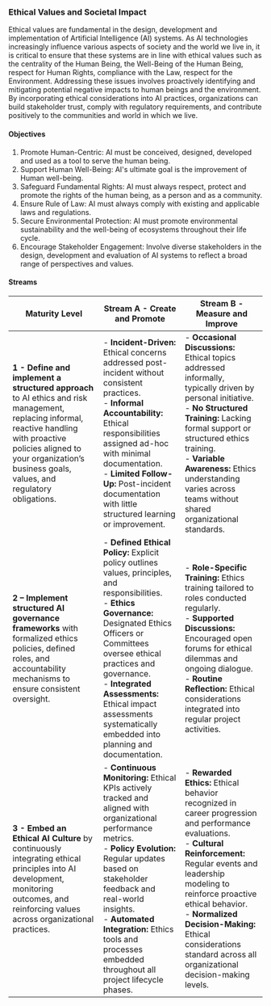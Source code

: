 ### Ethical Values and Societal Impact
Ethical values are fundamental in the design, development and implementation of Artificial Intelligence (AI) systems. As AI technologies increasingly influence various aspects of society and the world we live in, it is critical to ensure that these systems are in line with ethical values such as the centrality of the Human Being, the Well-Being of the Human Being, respect for Human Rights, compliance with the Law, respect for the Environment.
Addressing these issues involves proactively identifying and mitigating potential negative impacts to human beings and the environment. By incorporating ethical considerations into AI practices, organizations can build stakeholder trust, comply with regulatory requirements, and contribute positively to the communities and world in which we live.


#### Objectives

1. Promote Human-Centric: AI must be conceived, designed, developed and used as a tool to serve the human being.
2. Support Human Well-Being: AI's ultimate goal is the improvement of Human well-being.
3. Safeguard Fundamental Rights: AI must always respect, protect and promote the rights of the human being, as a person and as a community.
4. Ensure Rule of Law: AI must always comply with existing and applicable laws and regulations.
5. Secure Environmental Protection: AI must promote environmental sustainability and the well-being of ecosystems throughout their life cycle.
6. Encourage Stakeholder Engagement: Involve diverse stakeholders in the design, development and evaluation of AI systems to reflect a broad range of perspectives and values.


#### Streams

| Maturity Level                                                                                          | Stream A - Create and Promote                                                                                                                                                                                                                                                                                                        | Stream B - Measure and Improve                                                                                                                                                                                                                                                                                                                |
| ------------------------------------------------------------------------------------------------------- | ------------------------------------------------------------------------------------------------------------------------------------------------------------------------------------------------------------------------------------------------------------------------------------------------------------------------------------ | --------------------------------------------------------------------------------------------------------------------------------------------------------------------------------------------------------------------------------------------------------------------------------------------------------------------------------------------- |
| **1 - Define and implement a structured approach** to AI ethics and risk management, replacing informal, reactive handling with proactive policies aligned to your organization’s business goals, values, and regulatory obligations.| - **Incident-Driven:** Ethical concerns addressed post-incident without consistent practices.<br>- **Informal Accountability:** Ethical responsibilities assigned ad-hoc with minimal documentation.<br>- **Limited Follow-Up:** Post-incident documentation with little structured learning or improvement.| - **Occasional Discussions:** Ethical topics addressed informally, typically driven by personal initiative.<br>- **No Structured Training:** Lacking formal support or structured ethics training.<br>- **Variable Awareness:** Ethics understanding varies across teams without shared organizational standards.|
| **2 – Implement structured AI governance frameworks** with formalized ethics policies, defined roles, and accountability mechanisms to ensure consistent oversight.| - **Defined Ethical Policy:** Explicit policy outlines values, principles, and responsibilities.<br>- **Ethics Governance:** Designated Ethics Officers or Committees oversee ethical practices and governance.<br>- **Integrated Assessments:** Ethical impact assessments systematically embedded into planning and documentation. | - **Role-Specific Training:** Ethics training tailored to roles conducted regularly.<br>- **Supported Discussions:** Encouraged open forums for ethical dilemmas and ongoing dialogue.<br>- **Routine Reflection:** Ethical considerations integrated into regular project activities.                                                        |
| **3 - Embed an Ethical AI Culture** by continuously integrating ethical principles into AI development, monitoring outcomes, and reinforcing values across organizational practices. | - **Continuous Monitoring:** Ethical KPIs actively tracked and aligned with organizational performance metrics.<br>- **Policy Evolution:** Regular updates based on stakeholder feedback and real-world insights.<br>- **Automated Integration:** Ethics tools and processes embedded throughout all project lifecycle phases.       | - **Rewarded Ethics:** Ethical behavior recognized in career progression and performance evaluations.<br>- **Cultural Reinforcement:** Regular events and leadership modeling to reinforce proactive ethical behavior.<br>- **Normalized Decision-Making:** Ethical considerations standard across all organizational decision-making levels. |

